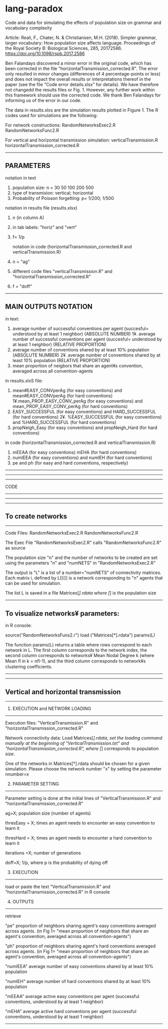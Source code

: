 # lang-paradox
Code and data for simulating the effects of population size on grammar and vocabulary complexity

Article: Reali, F., Chater, N. & Christiansen, M.H. (2018). Simpler grammar, larger vocabulary: How population size affects language. Proceedings of the Royal Society B: Biological Sciences, 285, 20172586. https://doi.org/10.1098/rspb.2017.2586 

Ben Falandays discovered a minor error in the original code, which has been corrected in the file "horizontalTransmission_corrected.R". The error only resulted in minor changes (differences of 4 percentage-points or less) and does not impact the overall results or interpretations thereof in the paper (see the file "Code error details.xlsx" for details). We have therefore not changedd the results files or Fig. 1. However, any further work within this framework should use the corrected code. We thank Ben Falandays for informing us of the error in our code. 

The data in results.xlxs are the simulation results plotted in Figure 1.
The R codes used for simulations are the following:

For network constructions: 
RandomNetworksExec2.R
RandomNetworksFunc2.R

For vertical and horizontal transmission simulation:
verticalTransmission.R
horizontalTransmission_corrected.R

-------------------------------------------------------------------------------------------------------------------------
PARAMETERS 
-------------------------------------------------------------------------------------------------------------------------
  notation in text       
1. population size: n = 30 50 100 200 500
2. type of transmision: vertical; horizontal
3. Probability of Poisson forgetting: p= 1/200; 1/500

  notation in results file (results.xlsx)
1. n (in column A)
2. in tab labels: "horiz" and "vert" 
3. f= 1/p 

   notation in code (horizontalTransmission_corrected.R and verticalTransmission.R)
1. n = "ag"
2. different code files "verticalTransmission.R" and "horizontalTransmission_corrected.R"  
3. f = "doff"


--------------------------------------------------------------------------------------------------------------------------
MAIN OUTPUTS NOTATION
--------------------------------------------------------------------------------------------------------------------------

in text:

1.  average number of successful conventions per agent (succesful= understood by at least 1 neighbor) (ABSOLUTE NUMBER)
1¥. average number of successful conventions per agent (succesful= understood by at least 1 neighbor) (RELATIVE PROPORTION)
2.  average number of conventions shared by at least 10% population (ABSOLUTE NUMBER)
2¥. average number of conventions shared by at least 10% population (RELATIVE PROPORTION)
3.  mean proportion of neigbors that share an agent¥s convention, averaged across all convention-agents


in results.xlxS file:

1. mean#EASY_CONVperAg  (for easy conventions) and mean#EASY_CONVperAg (for hard conventions)
1¥.mean_PROP_EASY_CONV_perAg (for easy conventions) and mean_PROP_EASY_CONV_perAg (for hard conventions)
2. EASY_SUCCESSFUL (for easy conventions) and HARD_SUCCESSFUL (for hard conventions)
2¥. %EASY_SUCCESSFUL (for easy conventions) and %HARD_SUCCESSFUL (for hard conventions)
3. propNeigh_Easy (for easy conventions) and propNeigh_Hard (for hard conventions)

in code (horizontalTransmission_corrected.R and verticalTransmission.R)

1. mEEAA (for easy conventions)  mEHA (for hard conventions)
2. numIEEA (for easy conventions) and numIEH (for hard conventions)
3. pe and ph (for easy and hard conventions, respectively)

-----------------------------------------------------------------------------------------------------------------------
-----------------------------------------------------------------------------------------------------------------------
*****************************
CODE
*****************************
------------------------------------------------------------------------------------------------------------------------
------------------------------------------------------------------------------------------------------------------------
To create networks
------------------------------------------------------------------------------------------------------------------------
------------------------------------------------------------------------------------------------------------------------
Code Files: 
RandomNetworksExec2.R
RandomNetworksFunc2.R

The Exec File "RandomNetworksExec2.R" calls "RandomNetworksFunc2.R" as source

The population size "n" and the number of networks to be created are set using the parameters "n" and "numNETS" in 
"RandomNetworksExec2.R"

The output is "L" is a list of a number="numNETS" of connectivity matrices. Each matrix i, defined by L[[i]] is a network 
corresponding to "n" agents that can be used for simulation.

The list L is saved in a file Matrices[*].rdata where [*] is the population size

----------------------------------
To visualize networks¥ parameters:
----------------------------------
in R console:

source("RandomNetworksFuns2.r")
load ("Matrices[*].rdata")
params(L)

The function params(L) returns a table where rows correspond to each network in L. The first column corresponds to the
network index, the second column corresponds to networks¥ Mean Nodal Degree k (where Mean ﬂ in k = nﬂ-1), and the 
third column corresponds to network¥s clustering coefficients.


------------------------------------------------------------------------------------------------------------------------
------------------------------------------------------------------------------------------------------------------------
Vertical and horizontal transmission
------------------------------------------------------------------------------------------------------------------------
------------------------------------------------------------------------------------------------------------------------


1. EXECUTION and NETWORK LOADING
---------------------------------

Execution files: "VerticalTransmission.R" and "horizontalTransmission_corrected.R" 

Network connectivity data: 
Load Matrices[*].rdata, set the loading command manually at the beginning of "VerticalTransmission.txt" and "horizontalTransmission_corrected.R", where [*] corresponds to population size. 

One of the networks in Matrices[*].rdata should be chosen for a given simulation. 
Please choose the network number "x" by setting the parameter nnumber=x

2. PARAMETER SETTING
--------------------------------
Parameter setting is done at the initial lines of "VerticalTransmission.R" and "horizontalTransmission_corrected.R"

ag=X; population size (number of agents)

thresEasy = X; times an agent needs to encounter an easy convention to learn it

thresHard = X; times an agent needs to encounter a hard convention to learn it

iterations =X; number of generations
 
doff=X; 1/p, where p is the probability of dying off

3. EXECUTION
--------------------------------
load or paste the text "VerticalTransmission.R" and "horizontalTransmission_corrected.R" in R console

4. OUTPUTS
--------------------------------
retrieve

"pe" 
proportion of neighbors sharing agent's easy conventions averaged across agents. (in Fig 1= "mean proportion of neighbors that share an agent's convention, averaged across all convention-agents")

"ph" 
proportion of neighbors sharing agent's hard conventions averaged across agents. (in Fig 1= "mean proportion of neighbors that share an agent's convention, averaged across all convention-agents")


"numIEEA" 
average number of easy conventions shared by at least 10% population


"numIEH" 
average number of hard conventions shared by at least 10% population

"mEEAA"
average active easy conventions per agent (successful conventions, understood by at least 1 neighbor)

"mEHA"
average active hard conventions per agent (successful conventions, understood by at least 1 neighbor)

-----------------------------------------------------------------------------------------------------------------------


